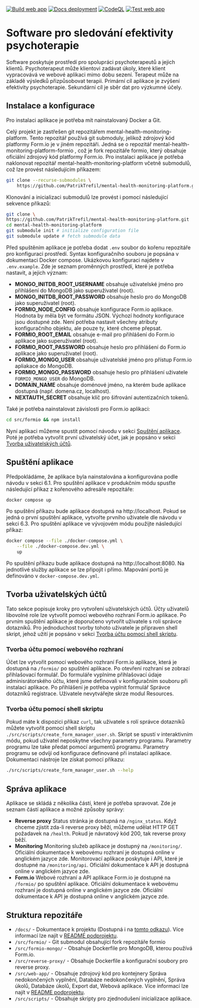 [![Build web app](https://github.com/PatrikTrefil/mental-health-monitoring-platform/actions/workflows/build-web-app.yml/badge.svg)](https://github.com/PatrikTrefil/mental-health-monitoring-platform/actions/workflows/build-web-app.yml)
[![Docs deployment](https://github.com/PatrikTrefil/mental-health-monitoring-platform/actions/workflows/deployment-production-docs.yml/badge.svg)](https://github.com/PatrikTrefil/mental-health-monitoring-platform/actions/workflows/deployment-production-docs.yml)
[![CodeQL](https://github.com/PatrikTrefil/mental-health-monitoring-platform/actions/workflows/github-code-scanning/codeql/badge.svg)](https://github.com/PatrikTrefil/mental-health-monitoring-platform/actions/workflows/github-code-scanning/codeql)
[![Test web app](https://github.com/PatrikTrefil/mental-health-monitoring-platform/actions/workflows/test-web-app.yml/badge.svg)](https://github.com/PatrikTrefil/mental-health-monitoring-platform/actions/workflows/test-web-app.yml)

# Software pro sledování efektivity psychoterapie

Software poskytuje prostředí pro spolupráci psychoterapeutů a jejich klientů.
Psychoterapeut může klientovi zadávat úkoly, které klient vypracovává ve webové
aplikaci mimo dobu sezení. Terapeut může na základě výsledků přizpůsobovat
terapii. Primární cíl aplikace je zvýšení efektivity psychoterapie. Sekundární
cíl je sběr dat pro výzkumné účely.

## Instalace a konfigurace

Pro instalaci aplikace je potřeba mít nainstalovaný Docker a Git.

Celý projekt je zastřešen git repozitářem mental-health-monitoring-platform.
Tento repozitář používá git submoduly, jelikož zdrojový kód platformy Form.io je
v jiném repozitáři. Jedná se o repozitář
mental-health-monitoring-platform-formio , což je fork repozitáře formio, který
obsahuje oficiální zdrojový kód platformy Form.io. Pro instalaci aplikace je
potřeba naklonovat repozitář mental-health-monitoring-platform včetně submodulů,
což lze provést následujícím příkazem:

```sh
git clone --recurse-submodules \
    https://github.com/PatrikTrefil/mental-health-monitoring-platform.git
```

Klonování a inicializaci submodulů lze provést i pomocí následující sekvence
příkazů:

```sh
git clone \
https://github.com/PatrikTrefil/mental-health-monitoring-platform.git
cd mental-health-monitoring-platform
git submodule init # initialize configuration file
git submodule update # fetch submodule data
```

Před spuštěním aplikace je potřeba dodat `.env` soubor do kořenu repozitáře pro
konfiguraci prostředí. Syntax konfiguračního souboru je popsána v dokumentaci
Docker compose. Ukázkovou konfiguraci najdete v `.env.example`. Zde je seznam
proměnných prostředí, které je potřeba nastavit, a jejich význam:

-   **MONGO_INITDB_ROOT_USERNAME** obsahuje uživatelské jméno pro přihlášení do
    MongoDB jako superuživatel (root).
-   **MONGO_INITDB_ROOT_PASSWORD** obsahuje heslo pro do MongoDB jako
    superuživatel (root).
-   **FORMIO_NODE_CONFIG** obsahuje konfigurace Form.io aplikace. Hodnota by
    měla být ve formátu JSON. Výchozí hodnoty konfigurace jsou dostupné zde.
    Není potřeba nastavit všechny atributy konfiguračního objektu, ale pouze ty,
    které chceme přepsat.
-   **FORMIO_ROOT_EMAIL** obsahuje e-mail pro přihlášení do Form.io aplikace
    jako superuživatel (root).
-   **FORMIO_ROOT_PASSWORD** obsahuje heslo pro přihlášení do Form.io aplikace
    jako superuživatel (root).
-   **FORMIO_MONGO_USER** obsahuje uživatelské jméno pro přístup Form.io
    apliakace do MongoDB.
-   **FORMIO_MONGO_PASSWORD** obsahuje heslo pro přihlášení uživatele
    `FORMIO_MONGO_USER` do MongoDB.
-   **DOMAIN_NAME** obsahuje doménové jméno, na kterém bude aplikace dostupná
    (např. domena.cz, localhost).
-   **NEXTAUTH_SECRET** obsahuje klíč pro šifrování autentizačních tokenů.

Také je potřeba nainstalovat závislosti pro Form.io aplikaci:

```sh
cd src/formio && npm install
```

Nyní aplikaci můžeme spustit pomocí návodu v sekci
[Spuštění aplikace](#spuštění-aplikace). Poté je potřeba vytvořit první
uživatelský účet, jak je popsáno v sekci
[Tvorba uživatelských účtů](#tvorba-uživatelských-účtů).

## Spuštění aplikace

Předpokládáme, že aplikace byla nainstalována a konfigurována podle návodu v
sekci 6.1. Pro spuštění aplikace v produkčním módu spusťte následující příkaz z
kořenového adresáře repozitáře:

```sh
docker compose up
```

Po spuštění příkazu bude aplikace dostupná na http://localhost. Pokud se jedná o
první spuštění aplikace, vytvořte prvního uživatele dle návodu v sekci 6.3. Pro
spuštění aplikace ve vývojovém módu použijte následující příkaz:

```sh
docker compose --file ./docker-compose.yml \
    --file ./docker-compose.dev.yml \
    up
```

Po spuštění příkazu bude aplikace dostupná na http://localhost:8080. Na
jednotlivé služby aplikace se lze připojit i přímo. Mapování portů je definováno
v `docker-compose.dev.yml`.

## Tvorba uživatelských účtů

Tato sekce popisuje kroky pro vytvoření uživatelských účtů. Účty uživatelů
libovolné role lze vytvořit pomocí webového rozhraní Form.io aplikace. Po prvním
spuštění aplikace je doporučeno vytvořit uživatele s rolí správce dotazníků. Pro
jednoduchost tvorby tohoto uživatele je připraven shell skript, jehož užití je
popsáno v sekci
[Tvorba účtu pomocí shell skriptu](#tvorba-účtu-pomocí-shell-skriptu).

### Tvorba účtu pomocí webového rozhraní

Účet lze vytvořit pomocí webového rozhraní Form.io aplikace, která je dostupná
na `/formio/` po spuštění aplikace. Po otevření rozhraní se zobrazí přihlašovací
formulář. Do formuláře vyplníme přihlašovací údaje adminisrátorského účtu, které
jsme definovali v konfiguračním souboru při instalaci aplikace. Po přihlášení je
potřeba vyplnit formulář Správce dotazníků registrace. Uživatele nevytvářejte
skrze modul Resources.

### Tvorba účtu pomocí shell skriptu

Pokud máte k dispozici příkaz `curl`, tak uživatele s rolí správce dotazníků
můžete vytvořit pomocí shell skriptu
`./src/scripts/create_form_manager_user.sh`. Skript se spustí v interaktivním
módu, pokud uživatel neposkytne všechny parametry programu. Parametry programu
lze take předat pomocí argumentů programu. Parametry programu se odvíjí od
konfigurace definované při instalaci aplikace. Dokumentaci nástroje lze získat
pomocí příkazu:

```sh
./src/scripts/create_form_manager_user.sh --help
```

## Správa aplikace

Aplikace se skládá z několika částí, které je potřeba spravovat. Zde je seznam
částí aplikace a možné způsoby správy:

-   **Reverse proxy** Status stránka je dostupná na `/nginx_status`. Když chceme
    zjistit zda-li reverse proxy běží, můžeme udělat HTTP GET požadavek na
    `/health`. Pokud je návratový kód 200, tak reverse proxy běží.
-   **Monitoring** Monitoring služeb aplikace je dostupný na `/monitoring/`.
    Oficiální dokumentace k webovému rozhraní je dostupná online v anglickém
    jazyce zde. Monitorovací aplikace poskytuje i API, které je dostupné na
    `/monitoring/api`. Oficiální dokumentace k API je dostupná online v
    anglickém jazyce zde.
-   **Form.io** Webové rozhraní a API aplikace Form.io je dostupné na `/formio/`
    po spuštění aplikace. Oficiální dokumentace k webovému rozhraní je dostupná
    online v anglickém jazyce zde. Oficiální dokumentace k API je dostupná
    online v anglickém jazyce zde.

## Struktura repozitáře

-   `/docs/` - Dokumentace k projektu (Dostupná i na
    [tomto odkazu](https://mental-health-monitoring-platform.patriktrefil.com/)).
    Více informací lze najít v [README podprojektu](./docs/README.md).
-   `/src/formio/` - Git submodul obsahující fork repozitáře formio
-   `/src/formio-mongo/` - Obsahuje Dockerfile pro MongoDB, kterou používá
    Form.io.
-   `/src/reverse-proxy/` - Obsahuje Dockerfile a konfigurační soubory pro
    reverse proxy.
-   `/src/web-app/` - Obsahuje zdrojový kód pro kontejnery Správa nedokončených
    vyplnění, Databáze nedokončených vyplnění, Správa úkolů, Databáze úkolů,
    Export dat, Webová aplikace. Více informací lze najít v
    [README podprojektu](./src/web-app/README.md).
-   `/src/scripts/` - Obsahuje skripty pro zjednodušení inicializace aplikace.
